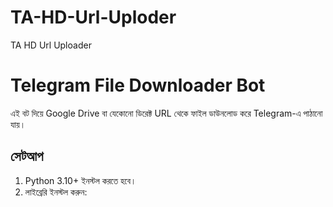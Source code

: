 # TA-HD-Url-Uploder
TA HD Url Uploader
# Telegram File Downloader Bot

এই বট দিয়ে Google Drive বা যেকোনো ডিরেক্ট URL থেকে ফাইল ডাউনলোড করে Telegram-এ পাঠানো যায়।

## সেটআপ

1. Python 3.10+ ইনস্টল করতে হবে।
2. লাইব্রেরি ইনস্টল করুন:
